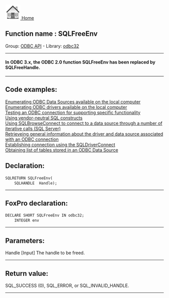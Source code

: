 [<img src="../../images/home.png"> Home ](https://github.com/VFPX/Win32API)  

## Function name : SQLFreeEnv
Group: [ODBC API](../../functions_group.md#ODBC_API)  -  Library: [odbc32](../../Libraries.md#odbc32)  
***  


#### In ODBC 3.x, the ODBC 2.0 function SQLFreeEnv has been replaced by SQLFreeHandle.
***  


## Code examples:
[Enumerating ODBC Data Sources available on the local computer](../../samples/sample_284.md)  
[Enumerating ODBC drivers available on the local computer](../../samples/sample_285.md)  
[Testing an ODBC connection for supporting specific functionality](../../samples/sample_286.md)  
[Using vendor-neutral SQL constructs](../../samples/sample_287.md)  
[Using SQLBrowseConnect to connect to a data source through a number of iterative calls (SQL Server)](../../samples/sample_288.md)  
[Retrieveing general information about the driver and data source associated with an ODBC connection](../../samples/sample_289.md)  
[Establishing connection using the SQLDriverConnect](../../samples/sample_290.md)  
[Obtaining list of tables stored in an ODBC Data Source](../../samples/sample_409.md)  

## Declaration:
```foxpro  
SQLRETURN SQLFreeEnv(
    SQLHANDLE  Handle);  
```  
***  


## FoxPro declaration:
```foxpro  
DECLARE SHORT SQLFreeEnv IN odbc32;
	INTEGER env  
```  
***  


## Parameters:
Handle 
[Input] 
The handle to be freed.   
***  


## Return value:
SQL_SUCCESS (0), SQL_ERROR, or SQL_INVALID_HANDLE.  
***  

